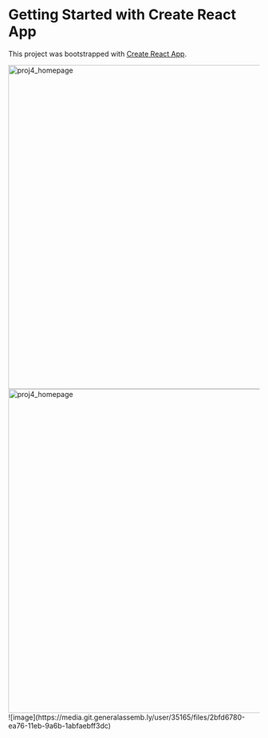 # Getting Started with Create React App

This project was bootstrapped with [Create React App](https://github.com/facebook/create-react-app).

<img width="649" alt="proj4_homepage" src="https://media.git.generalassemb.ly/user/35165/files/d91db300-ea69-11eb-8e50-8b2ed1665fcb">

<img width="649" alt="proj4_homepage" src="https://media.git.generalassemb.ly/user/35165/files/d91db300-ea69-11eb-8e50-8b2ed1665fcb">
![image](https://media.git.generalassemb.ly/user/35165/files/2bfd6780-ea76-11eb-9a6b-1abfaebff3dc)
